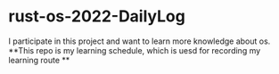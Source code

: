 # rust-os-2022-DailyLog
I participate in this project and want to learn more knowledge about os.
**This repo is my learning schedule, which is uesd for recording my learning route **
